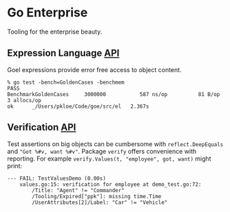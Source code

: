 # Go Enterprise

Tooling for the enterprise beauty.


## Expression Language [API](http://godoc.org/github.com/pascaldekloe/goe/el)

Goel expressions provide error free access to object content.

```
% go test -bench=GoldenCases -benchmem
PASS
BenchmarkGoldenCases	 3000000	       587 ns/op	      81 B/op	       3 allocs/op
ok  	_/Users/pkloe/Code/goe/src/el	2.367s
```


## Verification [API](http://godoc.org/github.com/pascaldekloe/goe/verify)

Test assertions on big objects can be cumbersome with ```reflect.DeepEquals``` and ```"Got %#v, want %#v"```.
Package `verify` offers convenience with reporting. For example `verify.Values(t, "employee", got, want)` might print:

```
--- FAIL: TestValuesDemo (0.00s)
	values.go:15: verification for employee at demo_test.go:72:
		/Title: "Agent" != "Commander"
		/Tooling/Expired["ppk"]: missing time.Time
		/UserAttributes[2]/Label: "Car" != "Vehicle"
```
